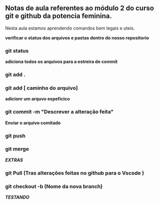 ## Notas de aula referentes ao módulo 2 do curso git e github da potencia feminina.

Nesta aula estamos aprendendo comandos  bem legais e uteis.

**verificar o status dos arquivos e pastas dentro do nosso repositorio**
### git status

**adiciona todos os arquivos para a estreira de commit**
### git add .
### git add [ caminho do arquivo]

**adicionr um arquvo espeficico**
### git commit -m "Descrever a alteração feita"

**Enviar o arquivo comitado**
### git push 
### git merge

***EXTRAS***
### git Pull (Tras alterações feitas no github para o Vscode )
### git checkout -b (Nome da nova branch)

***TESTANDO***
